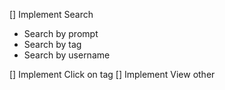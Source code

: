 [] Implement Search

- Search by prompt
- Search by tag
- Search by username

[] Implement Click on tag
[] Implement View other
